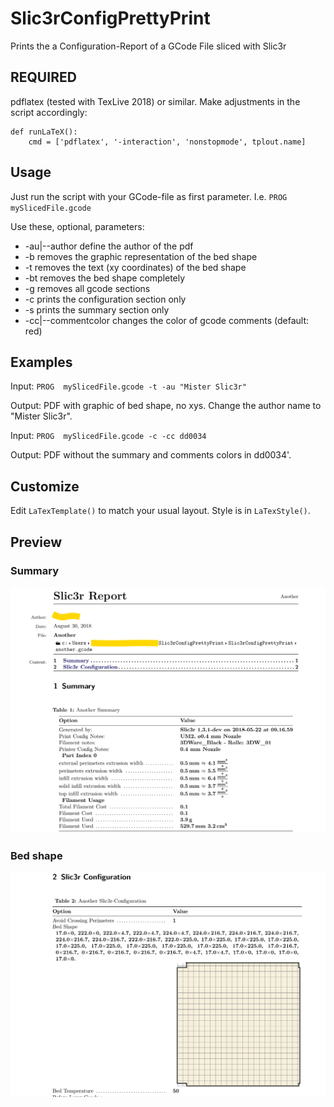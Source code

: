 # Slic3rConfigPrettyPrint
Prints the a Configuration-Report of a GCode File sliced with Slic3r

## REQUIRED
pdflatex (tested with TexLive 2018) or similar. Make adjustments in the script accordingly:
```
def runLaTeX():
    cmd = ['pdflatex', '-interaction', 'nonstopmode', tplout.name]
```

## Usage
Just run the script with your GCode-file as first parameter. I.e. `PROG mySlicedFile.gcode`

Use these, optional, parameters:
* -au|--author define the author of the pdf
* -b removes the graphic representation of the bed shape
* -t removes the text (xy coordinates) of the bed shape
* -bt removes the bed shape completely
* -g removes all gcode sections
* -c prints the configuration section only
* -s prints the summary section only
* -cc|--commentcolor changes the color of gcode comments (default: red)

## Examples
Input: `PROG  mySlicedFile.gcode -t -au "Mister Slic3r"`

Output: PDF with graphic of bed shape, no xys. Change the author name to "Mister Slic3r".

Input: `PROG  mySlicedFile.gcode -c -cc dd0034`

Output: PDF without the summary and comments colors in dd0034'.

## Customize
Edit `LaTexTemplate()` to match your usual layout.
Style is in `LaTexStyle()`.


## Preview
### Summary
![preview](https://raw.githubusercontent.com/foreachthing/Slic3rConfigPrettyPrint/master/preview.png)

### Bed shape
![preview](https://raw.githubusercontent.com/foreachthing/Slic3rConfigPrettyPrint/master/preview2.png)
